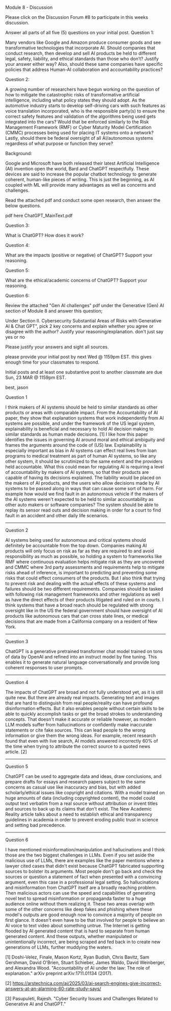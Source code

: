 Module 8 - Discussion

Please click on the Discussion Forum #8 to participate in this weeks discussion.

Answer all parts of all five (5) questions on your initial post.
Question 1:

Many vendors like Google and Amazon produce consumer goods and see transformative technologies that incorporate AI.  Should companies that conduct research, then develop and sell AI products be held to different legal, safety, liability, and ethical standards than those who don’t?  Justify your answer either way?   Also, should these same companies have specific policies that address Human-AI collaboration and accountability practices?  

Question 2:  

A growing number of researchers have begun working on the question of how to mitigate the catastrophic risks of transformative artificial intelligence, including what policy states they should adopt.  As the automotive industry starts to develop self-driving cars with such features as voice translation incorporated, who is the responsible party(s) to ensure the correct safety features and validation of the algorithms being used gets integrated into the cars?    Would that be enforced similarly to the Risk Management Framework (RMF) or Cyber Maturity Model Certification (CMMC) processes being used for placing IT systems onto a network?   Lastly,  should there be federal oversight of all AI/autonomous systems regardless of what purpose or function they serve?   

Background:

Google and Microsoft have both released their latest Artificial Intelligence (AI) invention open the world, Bard and ChatGPT respectfully.  These devices are said to increase the popular chatbot technology to generate coherent, human-like pieces of writing.  This is just the beginning, as AI coupled with ML will provide many advantages as well as concerns and challenges.

Read the attached pdf and conduct some open research, then answer the below questions.

pdf here ChatGPT_MainText.pdf

 

Question 3:

What is ChatGPT? How does it work?

Question 4:

What are the impacts (positive or negative) of ChatGPT?  Support your reasoning.

Question 5:

What are the ethical/academic concerns of ChatGPT?   Support your reasoning.

Question 6:

Review the attached "Gen AI challenges" pdf under the Generative (Gen) AI section of Module 8 and answer this question;

Under Section II. Cybersecurity Substantial Areas of Risks with Generative AI & Chat GPT", pick 2 key concerns and explain whether you agree or disagree with the author?   Justify your reasoning/explanation.  don't just say yes or no 

 

Please justify your answers and sight all sources.     

please provide your initial post by next Wed @ 1159pm EST.  this gives enough time for your classmates to respond. 

Initial posts and at least one substantive post to another classmate are due Sun, 23 MAR @ 1159pm EST.  

 

best, jason

 

Question 1

I think makers of AI systems should be held to similar standards as other products or areas with comparable impact. From the Accountability of AI paper, they show that explanation systems that work independently from AI systems are possible, and under the framework of the US legal system, explainability is beneficial and necessary to hold AI decision making to similar standards as human made decisions. [1] I like how this paper identifies the issues in governing AI around moral and ethical ambiguity and frames the arguments around the code of (US) law. Explainability is especially important as bias in AI systems can effect real lives from loan programs to medical treatment as part of human AI systems, so like any other system, it should be scrutinized to the same extent and the providers held accountable. What this could mean for regulating AI is requiring a level of accountability by makers of AI systems, so that their products are capable of having its decisions explained. The liability would be placed on the makers of AI products, and the users who allow decisions made by AI systems to be passed along in ways that can cause some sort of harm. For example how would we find fault in an autonomous vehicle if the makers of the AI systems weren't expected to be held to similar accountability as other auto makers or software companies? The system should be able to replay its sensor read outs and decision making in order for a court to find fault in an accident and other daily life scenarios.

---

Question 2

AI systems being used for autonomous and critical systems should definitely be accountable from the top down. Companies making AI products will only focus on risk as far as they are required to and avoid responsibility as much as possible, so holding a system to frameworks like RMF where continuous evaluation helps mitigate risk as they are uncovered and CMMC where 3rd party assessments and requirements help to mitigate risks ahead of inference, is important to predicting and preventing some risks that could effect consumers of the products. But I also think that trying to prevent risk and dealing with the actual effects of these systems and failures should be two different requirements. Companies should be tasked with following risk management frameworks and other regulations as well as have the direct effects of their products litigated and ruled on in courts. I think systems that have a broad reach should be regulated with strong oversight like in the US the federal government should have oversight of AI products like autonomous cars that can cross state lines, or medical decisions that are made from a California company on a resident of New York. 

---

Question 3

ChatGPT is a generative pretrained transformer chat model trained on tons of data by OpenAI and refined into an instruct model by fine tuning. This enables it to generate natural language conversationally and provide long coherent responses to user prompts.

---

Question 4

The impacts of ChatGPT are broad and not fully understood yet, as it is still quite new. But there are already real impacts. Generating text and images that are hard to distinguish from real people/reality can have profound disinformation effects. But it also enables people without certain skills to be able to quickly accomplish tasks or get the broad strokes to understanding concepts. That doesn't make it accurate or reliable however, as modern LLM models suffer from hallucinations or confidently make inaccurate statements or cite fake sources. This can lead people to the wrong information or give them the wrong ideas. For example, recent research found that even with live search, AI models answered incorrectly 60% of the time when trying to attribute the correct source to a quoted news article. [2]

---

Question 5

ChatGPT can be used to aggregate data and ideas, draw conclusions, and prepare drafts for essays and research papers subject to the same concerns as casual use like inaccuracy and bias, but with added scholarly/ethical issues like copyright and citations. With a model trained on huge amounts of data (including copyrighted content), the model could output text verbatim from a real source without attribution or invent titles and sources to back up its claims that don't exist. The New Academic Reality article talks about a need to establish ethical and transparency guidelines in academia in order to prevent eroding public trust in science and setting bad precedence.

---

Question 6

I have mentioned misinformation/manipulation and hallucinations and I think those are the two biggest challenges in LLMs. Even if you set aside the malicious use of LLMs, there are examples like the paper mentions where a lawyer cited cases that didn't exist because ChatGPT fabricated supporting sources to bolster its arguments. Most people don't go back and check the sources or question a statement of fact when presented with a convincing argument, even this case in a professional legal setting. So hallucinations and misinformation from ChatGPT itself are a broadly reaching problem. Then malicious actors can use the speed and capabilities of generating novel text to spread misinformation or propaganda faster to a huge audience online without them realizing it. These two areas overlap with some of the other concerns like deep fakes and phishing where these model's outputs are good enough now to convince a majority of people on first glance. It doesn't even have to be that involved for people to believe an AI voice to text video about something untrue. The Internet is getting flooded by AI generated content that is hard to separate from human generated content. And these outputs, whether manipulated or unintentionally incorrect, are being scraped and fed back in to create new generations of LLMs, further muddying the waters.

[1] Doshi-Velez, Finale, Mason Kortz, Ryan Budish, Chris Bavitz, Sam Gershman, David O'Brien, Stuart Schieber, James Waldo, David Weinberger, and Alexandra Wood. "Accountability of AI under the law: The role of explanation." arXiv preprint arXiv:1711.01134 (2017).

[2] https://arstechnica.com/ai/2025/03/ai-search-engines-give-incorrect-answers-at-an-alarming-60-rate-study-says/

[3] Pasupuleti, Rajesh. "Cyber Security Issues and Challenges Related to Generative AI and ChatGPT."